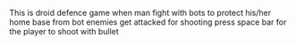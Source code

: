 This is droid defence game when man fight with bots to protect his/her home base from bot enemies get attacked for shooting press space bar for the player to shoot with bullet 
